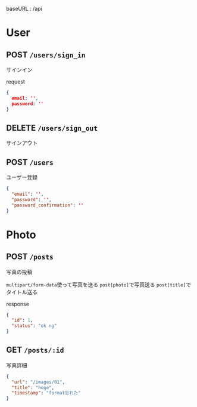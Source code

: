 baseURL : /api
# User
## POST `/users/sign_in`
サインイン

request
```json
{
  email: '',
  password: ''
}
```

## DELETE `/users/sign_out`
サインアウト

## POST `/users`
ユーザー登録

```json
{
  "email": '',
  "password": '',
  "password_confirmation": ''
}
```

# Photo
## POST `/posts`
写真の投稿

`multipart/form-data`使って写真を送る
`post[photo]`で写真送る
`post[title]`でタイトル送る

response
```json
{
  "id": 1,
  "status": "ok ng"
}
```

## GET `/posts/:id`
写真詳細

```json
{
  "url": "/images/01",
  "title": "hoge",
  "timestamp": "format忘れた"
}
```